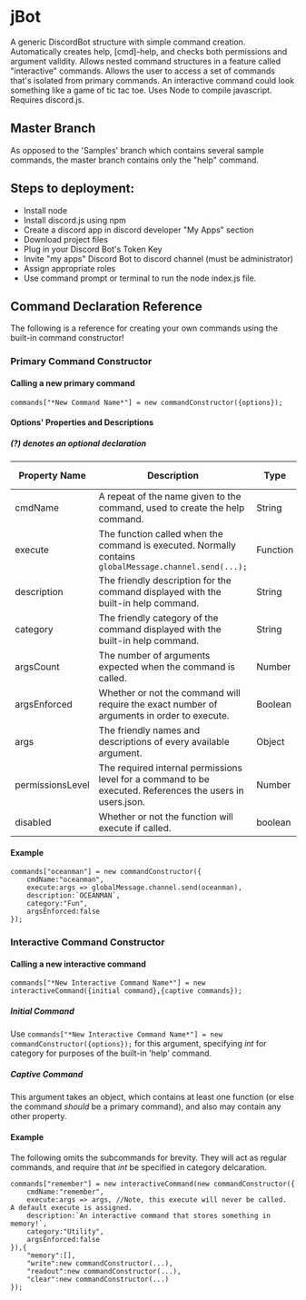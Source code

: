# jBot
A generic DiscordBot structure with simple command creation.  Automatically creates help, [cmd]-help, and checks both permissions and argument validity.  Allows nested command structures in a feature called "interactive" commands.  Allows the user to access a set of commands that's isolated from primary commands.  An interactive command could look something like a game of tic tac toe.
Uses Node to compile javascript.  Requires discord.js.

## Master Branch
As opposed to the 'Samples' branch which contains several sample commands, the master branch contains only the "help" command.

## Steps to deployment:
* Install node
* Install discord.js using npm
* Create a discord app in discord developer "My Apps" section
* Download project files
* Plug in your Discord Bot's Token Key
* Invite "my apps" Discord Bot to discord channel (must be administrator)
* Assign appropriate roles
* Use command prompt or terminal to run the node index.js file.

## Command Declaration Reference
The following is a reference for creating your own commands using the built-in command constructor!
### Primary Command Constructor
#### Calling a new primary command
```commands["*New Command Name*"] = new commandConstructor({options});```
#### Options' Properties and Descriptions
##### (?) denotes an optional declaration
Property Name | Description | Type | Required/Default Value
------------ | ------------- | ------------- | -------------
cmdName | A repeat of the name given to the command, used to create the help command. | String | Required
execute | The function called when the command is executed.  Normally contains ```globalMessage.channel.send(...);``` | Function | Required
description | The friendly description for the command displayed with the built-in help command. | String | Required
category | The friendly category of the command displayed with the built-in help command. | String | Required
argsCount | The number of arguments expected when the command is called. | Number | **(?)** 0
argsEnforced | Whether or not the command will require the exact number of arguments in order to execute. | Boolean | **(?)** False
args | The friendly names and descriptions of every available argument. | Object |  **(?)** undefined
permissionsLevel | The required internal permissions level for a command to be executed.  References the users in users.json. | Number | **(?)** 0
disabled | Whether or not the function will execute if called. | boolean | **(?)** false
#### Example
```
commands["oceanman"] = new commandConstructor({
	cmdName:"oceanman",
	execute:args => globalMessage.channel.send(oceanman),
	description:`OCEANMAN`,
	category:"Fun",
	argsEnforced:false
});
```
### Interactive Command Constructor
#### Calling a new interactive command
```commands["*New Interactive Command Name*"] = new interactiveCommand({initial command},{captive commands});```
##### Initial Command
Use ```commands["*New Interactive Command Name*"] = new commandConstructor({options});``` for this argument, specifying *int* for category for purposes of the built-in 'help' command.
##### Captive Command
This argument takes an object, which contains at least one function (or else the command *should* be a primary command), and also may contain any other property.
#### Example
The following omits the subcommands for brevity.  They will act as regular commands, and require that *int* be specified in category delcaration.
```
commands["remember"] = new interactiveCommand(new commandConstructor({
	cmdName:"remember",
	execute:args => args, //Note, this execute will never be called.  A default execute is assigned.
	description:`An interactive command that stores something in memory!`,
	category:"Utility",
	argsEnforced:false
}),{
	"memory":[],
	"write":new commandConstructor(...),
	"readout":new commandConstructor(...),
	"clear":new commandConstructor(...)
});
```
